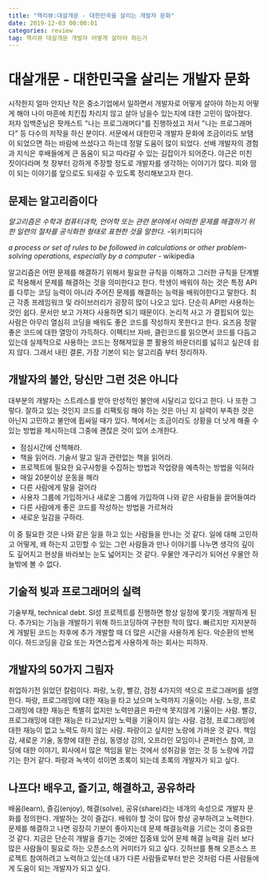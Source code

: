 ```yaml
---
title: "책리뷰:대살개문 - 대한민국을 살리는 개발자 문화"
date: 2019-12-03 00:00:01 
categories: review
tag: 책리뷰 대살개문 개발자 어떻게 살아야 하는가
---
```


# 대살개문 - 대한민국을 살리는 개발자 문화

 시작한지 얼마 안지난 작은 중소기업에서 일하면서 개발자로 어떻게 살아야 하는지 어떻게 해야 나이 마흔에 치킨집 차리지 않고 살아 남을수 있는지에 대한 고민이 많아졌다. 저자 임백준님은 팟캐스트 "나는 프로그래머다"를 진행하셨고 저서 "나는 프로그래머다" 등 다수의 저작을 하신 분이다. 서문에서 대한민국 개발자 문화에 조금이라도 보탬이 되었으면 하는 바람에 쓰셨다고 하는데 정말 도움이 많이 되었다. 선배 개발자의 경험과 지식은 후배들에게 큰 돔움이 되고 따라갈 수 있는 길잡이가 되어준다. 야근은 미친 짓이다라며 첫 장부터 강하게 주장할 정도로 개발자를 생각하는 이야기가 많다. 피와 땀이 되는 이야기를 앞으로도 되새길 수 있도록 정리해보고자 한다.

## 문제는 알고리즘이다

*알고리즘은 수학과 컴퓨터과학, 언어학 또는 관련 분야에서 어떠한 문제를 해결하기 위한 일련의 절차를 공식화한 형태로 표현한 것을 말한다.*  -위키피디아 

*a process or set of rules to be followed in calculations or other problem-solving operations, especially by a computer* - wikipedia

알고리즘은 어떤 문제를 해결하기 위해서 필요한 규칙을 이해하고 그러한 규칙을 단계별로 적용해서 문제를 해결하는 것을 의미한다고 한다. 학생이 배워야 하는 것은 특정 API를 다루는 코딩 능력이 아니라 주어진 문제를 해결하는 능력을 배워야한다고 말한다. 최근 각종 프레임워크 및 라이브러리가 굉장히 많이 나오고 있다. 단순히 API만 사용하는 것인 쉽다. 문서만 보고 가져다 사용하면 되기 때문이다. 논리적 사고 가 결핍되어 있는 사람은 아무리 열심히 코딩을 배워도 좋은 코드를 작성하지 못한다고 한다. 요즈음 정말 좋은 코드에 대한 열망이 가득하다. 이펙티브 자바, 클린코드를 읽으면서 코드를 다듬고 있는데 실제적으로 사용하는 코드는 정해져있을 뿐 활용의 바운더리를 넓히고 싶은데 쉽지 않다. 그래서 내린 결론, 가장 기본이 되는 알고리즘 부터 정리하자.

## 개발자의 불안, 당신만 그런 것은 아니다

대부분의 개발자는 스트레스를 받아 만성적인 불안에 시달리고 있다고 한다. 나 또한 그렇다. 잘하고 있는 것인지 코드를 리팩토링 해야 하는 것은 아닌 지 실력이 부족한 것은 아닌지 고민하고 불안에 휩싸일 때가 있다. 책에서는 조금이라도 상황을 더 낫게 해줄 수 있는 방법을 제시하는데 그중에 괜찮은 것이 있어 소개한다.

* 점심시간에 산책해라.
* 책을 읽어라. 기술서 말고 일과 관련없는 책을 읽어라.
* 프로젝트에 필요한 요구사항을 수집하는 방법과 작업량을 예측하는 방법을 익혀라
* 매일 20분이상 운동을 해라
* 다른 사람에게 말을 걸어라
* 사용자 그룹에 가입하거나 새로운 그룹에 가입하여 나와 같은 사람들을 끌어들여라
* 다른 사람에게 좋은 코드를 작성하는 방법을 가르쳐라
* 새로운 일감을 구하라.

이 중 필요한 것은 나와 같은 일을 하고 있는 사람들을 만나는 것 같다. 일에 대해 고민하고 어떻게, 왜 하는지 고민할 수 있는 그런 사람들과 만나 이야기를 나누면 생각의 깊이도 깊어지고 현상을 바라보는 눈도 넓어지는 것 같다. 우물안 개구리가 되어선 우물안 하늘밖에 볼 수 없다.

## 기술적 빚과 프로그래머의 실력

기술부채, technical debt. SI성 프로젝트를 진행하면 항상 일정에 쫓기듯 개발하게 된다. 추가되는 기능을 개발하기 위해 하드코딩하여 구현한 적이 많다. 빠르지만 지저분하게 개발된 코드는 차후에 추가 개발할 때 더 많은 시간을 사용하게 된다. 악순환의 반복이다. 하드코딩을 강요 또는 자연스럽게 사용하게 하는 회사는 피하자. 

## 개발자의 50가지 그림자

취업하기전 읽었던 칼럼이다. 파랑, 노랑, 빨강, 검정 4가지의 색으로 프로그래머를 설명한다. 파랑, 프로그래밍에 대한 재능을 타고 났으며 노력까지 기울이는 사람. 노랑, 프로그래밍에 대한 재능은 특별히 없지만 노력만큼은 파란색 못지않게 기울이는 사람. 빨강, 프로그래밍에 대한 재능은 타고났지만 노력을 기울이지 않는 사람. 검정, 프로그래밍에 대한 재능이 없고 노력도 하지 않는 사람. 파랑이고 싶지만 노랑에 가까운 것 같다. 책임감, 새로운 기술, 동향에 대한 관심, 동영상 강의, 오프라인 모임이나 콘퍼런스 참여, 코딩에 대한 이야기, 회사에서 많은 책임을 맡는 것에서 성취감을 얻는 것 등 노랑에 가깝기는 한거 같다. 파랑과 녹색이 섞이면 초록이 되는데 초록의 개발자가 되고 싶다.

## 나프다! 배우고, 즐기고, 해결하고, 공유하라

배움(learn), 즐김(enjoy), 해결(solve), 공유(share)라는 네개의 속성으로 개발자 문화를 정의한다. 개발하는 것이 즐겁다. 배워야 할 것이 많아 항상 공부하려고 노력한다. 문제를 해결하고 나면 굉장히 기분이 좋아지는데 문제 해결능력을 기르는 것이 중요한 것 같다. 지금은 단순히 개발을 즐기는 것에만 집중돼 있어 문제 해결 능력을 길러 보다 많은 사람들이 필요로 하는 오픈소스의 커미터가 되고 싶다. 깃허브를 통해 오픈소스 프로젝트 참여하려고 노력하고 있는데 내가 다른 사람들로부터 받은 것처럼 다른 사람들에게 도움이 되는 개발자가 되고 싶다. 

